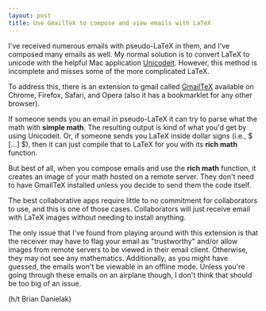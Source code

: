 ```yaml
---
layout: post
title: Use GmailTeX to compose and view emails with LaTeX
---
```


I've received numerous emails with pseudo-LaTeX in them, and I've composed many emails as well. My normal solution is to convert LaTeX to unicode with the helpful Mac application [Unicodeit][1]. However, this method is incomplete and misses some of the more complicated LaTeX.

To address this, there is an extension to gmail called [GmailTeX][2] available on Chrome, Firefox, Safari, and Opera (also it has a bookmarklet for any other browser). 

If someone sends you an email in pseudo-LaTeX it can try to parse what the math with **simple math**. The resulting output is kind of what you'd get by using Unicodeit. Or, if someone sends you LaTeX inside dollar signs (i.e., $ [...] $), then it can just compile that to LaTeX for you with its **rich math** function.

But best of all, when you compose emails and use the **rich math** function, it creates an image of your math hosted on a remote server. They don't need to have GmailTeX installed unless you decide to send them the code itself.

The best collaborative apps require little to no commitment for collaborators to use, and this is one of those cases. Collaborators will just receive email with LaTeX images without needing to install anything.

The only issue that I've found from playing around with this extension is that the receiver may have to flag your email as "trustworthy" and/or allow images from remote servers to be viewed in their email client. Otherwise, they may not see any mathematics. Additionally, as you might have guessed, the emails won't be viewable in an offline mode. Unless you're going through these emails on an airplane though, I don't think that should be too big of an issue.

(h/t Brian Danielak)

[1]:http://www.svenkreiss.com/UnicodeIt
[2]:http://alexeev.org/gmailtex.html